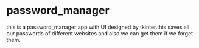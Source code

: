 # password_manager
this is a password_manager app with UI designed by tkinter.this saves all our passwords of different websites and also we can get them if we forget them.
